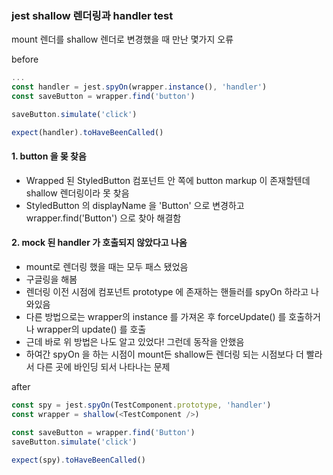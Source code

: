 ### jest shallow 렌더링과 handler test 

mount 렌더를 shallow 렌더로 변경했을 때 만난 몇가지 오류

before

```javascript
...
const handler = jest.spyOn(wrapper.instance(), 'handler') 
const saveButton = wrapper.find('button')

saveButton.simulate('click')

expect(handler).toHaveBeenCalled() 
```

#### 1. button 을 몾 찾음
 - Wrapped 된 StyledButton 컴포넌트 안 쪽에 button markup 이 존재할텐데 shallow 렌더링이라 못 찾음
 - StyledButton 의 displayName 을 'Button' 으로 변경하고 wrapper.find('Button') 으로 찾아 해결함

#### 2. mock 된 handler 가 호출되지 않았다고 나옴 
 - mount로 렌더링 했을 때는 모두 패스 됐었음
 - 구글링을 해봄
 - 렌더링 이전 시점에 컴포넌트 prototype 에 존재하는 핸들러를 spyOn 하라고 나와있음
 - 다른 방법으로는 wrapper의 instance 를 가져온 후 forceUpdate() 를 호출하거나 wrapper의 update() 를 호출
 - 근데 바로 위 방법은 나도 알고 있었다! 그런데 동작을 안했음
 - 하여간 spyOn 을 하는 시점이 mount든 shallow든 렌더링 되는 시점보다 더 빨라서 다른 곳에 바인딩 되서 나타나는 문제



after
```javascript
const spy = jest.spyOn(TestComponent.prototype, 'handler')
const wrapper = shallow(<TestComponent />)

const saveButton = wrapper.find('Button')
saveButton.simulate('click')

expect(spy).toHaveBeenCalled()

```



